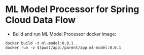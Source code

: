 # ML Model Processor for Spring Cloud Data Flow
* Build and run ML Model Processor docker image:
```
docker build -t ml-model:0.0.1 .
docker run -v $(pwd)/app:/parent/app ml-model:0.0.1
```